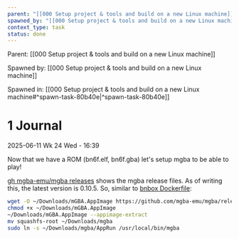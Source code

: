 ```yaml
---
parent: "[[000 Setup project & tools and build on a new Linux machine]]"
spawned_by: "[[000 Setup project & tools and build on a new Linux machine]]"
context_type: task
status: done
---
```


Parent: [[000 Setup project & tools and build on a new Linux machine]]

Spawned by: [[000 Setup project & tools and build on a new Linux machine]] 

Spawned in: [[000 Setup project & tools and build on a new Linux machine#^spawn-task-80b40e|^spawn-task-80b40e]]

# 1 Journal

2025-06-11 Wk 24 Wed - 16:39

Now that we have a ROM (bn6f.elf, bn6f.gba) let's setup mgba to be able to play!

[gh mgba-emu/mgba releases](http://github.com/mgba-emu/mgba/releases/) shows the mgba release files. As of writing this, the latest version is 0.10.5. So, similar to [bnbox Dockerfile](https://github.com/LanHikari22/bnbox/blob/main/Dockerfile): 

```sh
wget -O ~/Downloads/mGBA.AppImage https://github.com/mgba-emu/mgba/releases/download/0.10.5/mGBA-0.10.5-appimage-x64.appimage
chmod +x ~/Downloads/mGBA.AppImage
~/Downloads/mGBA.AppImage --appimage-extract
mv squashfs-root ~/Downloads/mgba
sudo ln -s ~/Downloads/mgba/AppRun /usr/local/bin/mgba
```
